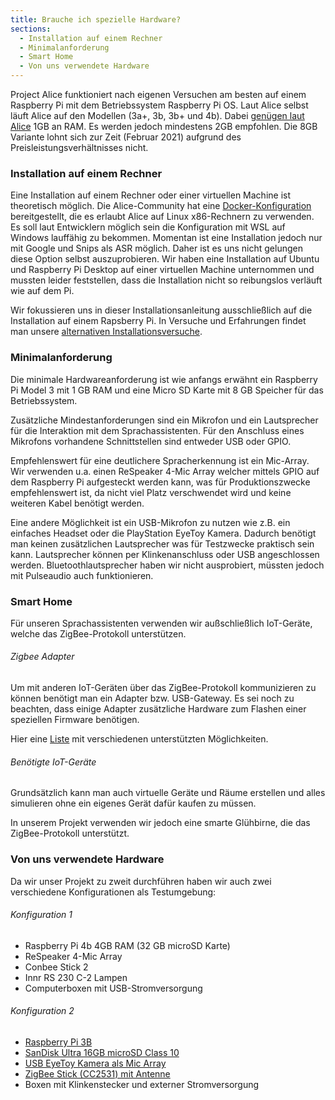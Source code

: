 ```yaml
---
title: Brauche ich spezielle Hardware?
sections:
  - Installation auf einem Rechner
  - Minimalanforderung
  - Smart Home
  - Von uns verwendete Hardware
---
```


Project Alice funktioniert nach eigenen Versuchen am besten auf einem Raspberry Pi mit dem Betriebssystem Raspberry Pi OS. Laut Alice selbst läuft Alice auf den Modellen (3a+, 3b, 3b+ und 4b). Dabei [genügen laut Alice][ANFORDERUNG-ALICE] 1GB an RAM. Es werden jedoch mindestens 2GB empfohlen. Die 8GB Variante lohnt sich zur Zeit (Februar 2021) aufgrund des Preisleistungsverhältnisses nicht.

[ANFORDERUNG-ALICE]: https://docs.projectalice.io/de/setup/requirements.html

### Installation auf einem Rechner

Eine Installation auf einem Rechner oder einer virtuellen Machine ist theoretisch möglich. Die Alice-Community hat eine [Docker-Konfiguration][DOCKER-ALICE-X86-LINUX] bereitgestellt, die es erlaubt Alice auf Linux x86-Rechnern zu verwenden. Es soll laut Entwicklern möglich sein die Konfiguration mit WSL auf Windows lauffähig zu bekommen. Momentan ist eine Installation jedoch nur mit Google und Snips als ASR möglich. Daher ist es uns nicht gelungen diese Option selbst auszuprobieren. Wir haben eine Installation auf Ubuntu und Raspberry Pi Desktop auf einer virtuellen Machine unternommen und mussten leider feststellen, dass die Installation nicht so reibungslos verläuft wie auf dem Pi.

[DOCKER-ALICE-X86-LINUX]: https://github.com/poulsp/docker-Alice-Linux-

Wir fokussieren uns in dieser Installationsanleitung ausschließlich auf die Installation auf einem Rapsberry Pi. In Versuche und Erfahrungen findet man unsere [alternativen Installationsversuche][ALT_INSTALL].

[ALT_INSTALL]: /versuche-und-erfahrungen#alternative-installation

### Minimalanforderung

Die minimale Hardwareanforderung ist wie anfangs erwähnt ein Raspberry Pi Model 3 mit 1 GB RAM und eine Micro SD Karte mit 8 GB Speicher für das Betriebssystem.

Zusätzliche Mindestanforderungen sind ein Mikrofon und ein Lautsprecher für die Interaktion mit dem Sprachassistenten. Für den Anschluss eines Mikrofons vorhandene Schnittstellen sind entweder USB oder GPIO.

Empfehlenswert für eine deutlichere Spracherkennung ist ein Mic-Array. Wir verwenden u.a. einen ReSpeaker 4-Mic Array welcher mittels GPIO auf dem Raspberry Pi aufgesteckt werden kann, was für Produktionszwecke empfehlenswert ist, da nicht viel Platz verschwendet wird und keine weiteren Kabel benötigt werden.

Eine andere Möglichkeit ist ein USB-Mikrofon zu nutzen wie z.B. ein einfaches Headset oder die PlayStation EyeToy Kamera. Dadurch benötigt man keinen zusätzlichen Lautsprecher was für Testzwecke praktisch sein kann. Lautsprecher können per Klinkenanschluss oder USB angeschlossen werden. Bluetoothlautsprecher haben wir nicht ausprobiert, müssten jedoch mit Pulseaudio auch funktionieren.

### Smart Home

Für unseren Sprachassistenten verwenden wir außschließlich IoT-Geräte, welche das ZigBee-Protokoll unterstützen.

###### Zigbee Adapter
Um mit anderen IoT-Geräten über das ZigBee-Protokoll kommunizieren zu können benötigt man ein Adapter bzw. USB-Gateway. Es sei noch zu beachten, dass einige Adapter zusätzliche Hardware zum Flashen einer speziellen Firmware benötigen.

Hier eine [Liste][ZigBee-USB] mit verschiedenen unterstützten Möglichkeiten.

[ZigBee-USB]: https://www.zigbee2mqtt.io/information/supported_adapters

###### Benötigte IoT-Geräte

Grundsätzlich kann man auch virtuelle Geräte und Räume erstellen und alles simulieren ohne ein eigenes Gerät dafür kaufen zu müssen.

In unserem Projekt verwenden wir jedoch eine smarte Glühbirne, die das ZigBee-Protokoll unterstützt.

### Von uns verwendete Hardware

Da wir unser Projekt zu zweit durchführen haben wir auch zwei verschiedene Konfigurationen als Testumgebung:

###### Konfiguration 1
- Raspberry Pi 4b 4GB RAM (32 GB microSD Karte)
- ReSpeaker 4-Mic Array
- Conbee Stick 2
- Innr RS 230 C-2 Lampen
- Computerboxen mit USB-Stromversorgung 

###### Konfiguration 2
- [Raspberry Pi 3B][RASPBERRY-PI-3B]
- [SanDisk Ultra 16GB microSD Class 10][SANDISK-MICROSD]
- [USB EyeToy Kamera als Mic Array][EYETOY]
- [ZigBee Stick (CC2531) mit Antenne][CC2531]
- Boxen mit Klinkenstecker und externer Stromversorgung

[RASPBERRY-PI-3B]: https://www.raspberrypi.org/products/raspberry-pi-3-model-b/?resellerType=home
[SANDISK-MICROSD]: https://www.amazon.de/SanDisk-Ultra-microSDHC-Class-Speicherkarte/dp/B007JTKKOG
[EYETOY]: https://www.amazon.de/Playstation-PS3-eyetoy-Kamera-Gro%C3%9Fpackung/dp/B00LME2JGQ/ref=asc_df_B00LME2JGQ/?tag=googshopde-21&linkCode=df0&hvadid=310654667276&hvpos=&hvnetw=g&hvrand=11095610371977163915&hvpone=&hvptwo=&hvqmt=&hvdev=c&hvdvcmdl=&hvlocint=&hvlocphy=9060657&hvtargid=pla-754758627832&psc=1&th=1&psc=1&tag=&ref=&adgrpid=62546410740&hvpone=&hvptwo=&hvadid=310654667276&hvpos=&hvnetw=g&hvrand=11095610371977163915&hvqmt=&hvdev=c&hvdvcmdl=&hvlocint=&hvlocphy=9060657&hvtargid=pla-754758627832
[CC2531]: https://de.aliexpress.com/item/4000059514865.html